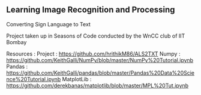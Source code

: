 <h2> Learning Image Recognition and Processing </h2>
Converting Sign Language to Text

Project taken up in Seasons of Code conducted by the WnCC club of IIT Bombay

Resources : 
Project : https://github.com/hrithikM86/ALS2TXT
Numpy : https://github.com/KeithGalli/NumPy/blob/master/NumPy%20Tutorial.ipynb
Pandas : https://github.com/KeithGalli/pandas/blob/master/Pandas%20Data%20Science%20Tutorial.ipynb
MatplotLib : https://github.com/derekbanas/matplotlib/blob/master/MPL%20Tut.ipynb


